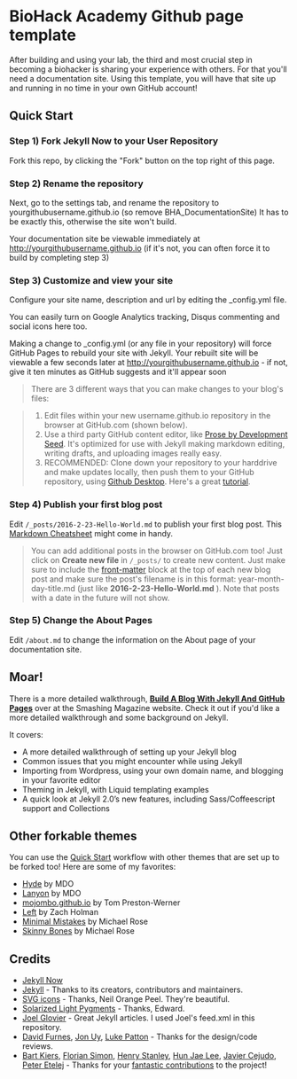 # BioHack Academy Github page template

After building and using your lab, the third and most crucial step in becoming a biohacker is sharing your experience with others. For that you'll need a documentation site. Using this template, you will have that site up and running in no time in your own GitHub account!

## Quick Start

### Step 1) Fork Jekyll Now to your User Repository

Fork this repo, by clicking the "Fork" button on the top right of this page.

### Step 2) Rename the repository 

Next, go to the settings tab, and rename the repository to yourgithubusername.github.io (so remove BHA_DocumentationSite)
It has to be exactly this, otherwise the site won't build. 

Your documentation site be viewable immediately at <http://yourgithubusername.github.io> (if it's not, you can often force it to build by completing step 3)

### Step 3) Customize and view your site

Configure your site name, description and url by editing the _config.yml file. 

You can easily turn on Google Analytics tracking, Disqus commenting and social icons here too.

Making a change to _config.yml (or any file in your repository) will force GitHub Pages to rebuild your site with Jekyll. Your rebuilt site will be viewable a few seconds later at <http://yourgithubusername.github.io> - if not, give it ten minutes as GitHub suggests and it'll appear soon

> There are 3 different ways that you can make changes to your blog's files:

> 1. Edit files within your new username.github.io repository in the browser at GitHub.com (shown below).
> 2. Use a third party GitHub content editor, like [Prose by Development Seed](http://prose.io). It's optimized for use with Jekyll making markdown editing, writing drafts, and uploading images really easy.
> 3. RECOMMENDED: Clone down your repository to your harddrive and make updates locally, then push them to your GitHub repository, using [Github Desktop](https://desktop.github.com/). Here's a great [tutorial](https://www.youtube.com/watch?v=XdhuWDdu-rk).
  
### Step 4) Publish your first blog post

Edit `/_posts/2016-2-23-Hello-World.md` to publish your first blog post. This [Markdown Cheatsheet](http://www.jekyllnow.com/Markdown-Style-Guide/) might come in handy.

> You can add additional posts in the browser on GitHub.com too! Just click on **Create new file** in `/_posts/` to create new content. Just make sure to include the [front-matter](http://jekyllrb.com/docs/frontmatter/) block at the top of each new blog post and make sure the post's filename is in this format: year-month-day-title.md (just like **2016-2-23-Hello-World.md** ). Note that posts with a date in the future will not show.

### Step 5) Change the About Pages

Edit `/about.md` to change the information on the About page of your documentation site.

## Moar!

There is a more detailed walkthrough, [**Build A Blog With Jekyll And GitHub Pages**](http://www.smashingmagazine.com/2014/08/01/build-blog-jekyll-github-pages/) over at the Smashing Magazine website. Check it out if you'd like a more detailed walkthrough and some background on Jekyll. 

It covers:

- A more detailed walkthrough of setting up your Jekyll blog
- Common issues that you might encounter while using Jekyll
- Importing from Wordpress, using your own domain name, and blogging in your favorite editor
- Theming in Jekyll, with Liquid templating examples
- A quick look at Jekyll 2.0’s new features, including Sass/Coffeescript support and Collections

## Other forkable themes

You can use the [Quick Start](https://github.com/barryclark/jekyll-now#quick-start) workflow with other themes that are set up to be forked too! Here are some of my favorites:

- [Hyde](https://github.com/poole/hyde) by MDO
- [Lanyon](https://github.com/poole/lanyon) by MDO
- [mojombo.github.io](https://github.com/mojombo/mojombo.github.io) by Tom Preston-Werner
- [Left](https://github.com/holman/left) by Zach Holman
- [Minimal Mistakes](https://github.com/mmistakes/minimal-mistakes) by Michael Rose
- [Skinny Bones](https://github.com/mmistakes/skinny-bones-jekyll) by Michael Rose

## Credits

- [Jekyll Now](https://github.com/barryclark/jekyll-now)
- [Jekyll](https://github.com/jekyll/jekyll) - Thanks to its creators, contributors and maintainers.
- [SVG icons](https://github.com/neilorangepeel/Free-Social-Icons) - Thanks, Neil Orange Peel. They're beautiful. 
- [Solarized Light Pygments](https://gist.github.com/edwardhotchkiss/2005058) - Thanks, Edward.
- [Joel Glovier](http://joelglovier.com/writing/) - Great Jekyll articles. I used Joel's feed.xml in this repository.
- [David Furnes](https://github.com/dfurnes), [Jon Uy](https://github.com/jonuy), [Luke Patton](https://github.com/lkpttn) - Thanks for the design/code reviews.
- [Bart Kiers](https://github.com/bkiers), [Florian Simon](https://github.com/vermluh), [Henry Stanley](https://github.com/henryaj), [Hun Jae Lee](https://github.com/hunjaelee), [Javier Cejudo](https://github.com/javiercejudo), [Peter Etelej](https://github.com/etelej) - Thanks for your [fantastic contributions](https://github.com/barryclark/jekyll-now/commits/master) to the project!

